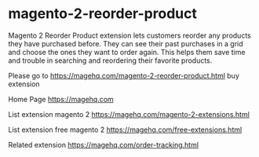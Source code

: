 # magento-2-reorder-product
Magento 2 Reorder Product extension lets customers reorder any products they have purchased before. They can see their past purchases in a grid and choose the ones they want to order again. This helps them save time and trouble in searching and reordering their favorite products.

Please go to https://magehq.com/magento-2-reorder-product.html buy extension

Home Page https://magehq.com

List extension magento 2 https://magehq.com/magento-2-extensions.html

List extension free magento 2 https://magehq.com/free-extensions.html

Related extension https://magehq.com/order-tracking.html
